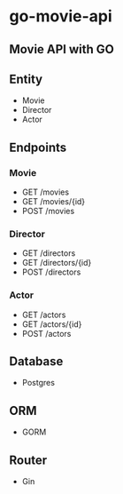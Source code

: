 # go-movie-api

## Movie API with GO

## Entity 
- Movie
- Director
- Actor

## Endpoints
### Movie
- GET /movies
- GET /movies/{id}
- POST /movies

### Director
- GET /directors
- GET /directors/{id}
- POST /directors

### Actor
- GET /actors
- GET /actors/{id}
- POST /actors

## Database
- Postgres

## ORM
- GORM

## Router
- Gin
